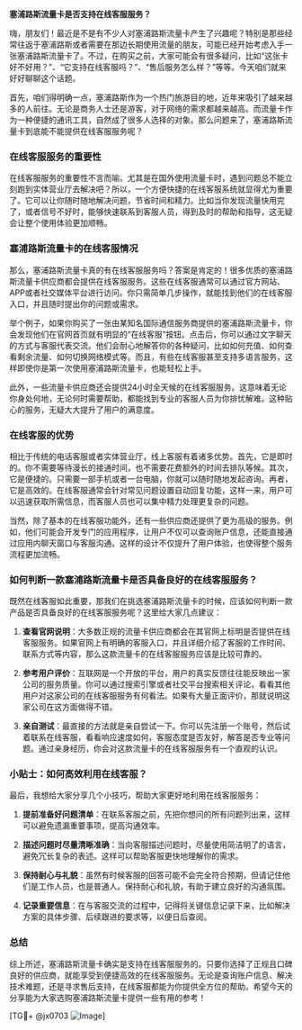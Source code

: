 **塞浦路斯流量卡是否支持在线客服服务？**

嗨，朋友们！最近是不是有不少人对塞浦路斯流量卡产生了兴趣呢？特别是那些经常往返于塞浦路斯或者需要在那边长期使用流量的朋友，可能已经开始考虑入手一张塞浦路斯流量卡了。不过，在购买之前，大家可能会有很多疑问，比如“这张卡好不好用？”、“它支持在线客服吗？”、“售后服务怎么样？”等等。今天咱们就来好好聊聊这个话题。

首先，咱们得明确一点，塞浦路斯作为一个热门旅游目的地，近年来吸引了越来越多的人前往。无论是商务人士还是游客，对于网络的需求都越来越高。而流量卡作为一种便捷的通讯工具，自然成了很多人选择的对象。那么问题来了，塞浦路斯流量卡到底能不能提供在线客服服务呢？

### 在线客服服务的重要性

在线客服服务的重要性不言而喻。尤其是在国外使用流量卡时，遇到问题总不能立刻跑到实体营业厅去解决吧？所以，一个方便快捷的在线客服系统就显得尤为重要了。它可以让你随时随地解决问题，节省时间和精力。比如当你发现流量快用完了，或者信号不好时，能够快速联系到客服人员，得到及时的帮助和指导，这无疑会让整个使用体验更加顺畅。

### 塞浦路斯流量卡的在线客服情况

那么，塞浦路斯流量卡真的有在线客服服务吗？答案是肯定的！很多优质的塞浦路斯流量卡供应商都会提供在线客服服务。这些在线客服通常可以通过官方网站、APP或者社交媒体平台进行访问。你只需简单几步操作，就能找到他们的在线客服入口，并且随时提出你的问题或需求。

举个例子，如果你购买了一张由某知名国际通信服务商提供的塞浦路斯流量卡，你会发现他们在官网首页就有明显的“在线客服”按钮。点击后，你可以通过文字聊天的方式与客服代表交流。他们会耐心地解答你的各种疑问，比如如何充值、如何查看剩余流量、如何切换网络模式等。而且，有些在线客服甚至支持多语言服务，这样即使你是第一次使用塞浦路斯流量卡，也能轻松上手。

此外，一些流量卡供应商还会提供24小时全天候的在线客服服务。这意味着无论你身处何地，无论何时需要帮助，都能找到专业的客服人员为你排忧解难。这种贴心的服务，无疑大大提升了用户的满意度。

### 在线客服的优势

相比于传统的电话客服或者实体营业厅，线上客服有着诸多优势。首先，它是即时的。你不需要等待漫长的接通时间，也不需要花费额外的时间去排队等候。其次，它是便捷的。只需要一部手机或者一台电脑，你就可以随时随地发起咨询。再者，它是高效的。在线客服通常会针对常见问题设置自动回复功能，这样一来，用户可以迅速获取所需信息，而客服人员也可以集中精力处理更复杂的问题。

当然，除了基本的在线客服功能外，还有一些供应商还提供了更为高级的服务。例如，他们可能会开发专门的应用程序，让用户不仅可以查询账户信息，还能直接通过应用内聊天窗口与客服沟通。这样的设计不仅提升了用户体验，也使得整个服务流程更加流畅。

### 如何判断一款塞浦路斯流量卡是否具备良好的在线客服服务？

既然在线客服如此重要，那我们在挑选塞浦路斯流量卡的时候，应该如何判断一款产品是否具备良好的在线客服服务呢？这里给大家几点建议：

1. **查看官网说明**：大多数正规的流量卡供应商都会在其官网上标明是否提供在线客服服务。如果官网上有明确的客服入口，并且详细介绍了客服的工作时间、联系方式等内容，那么这款流量卡的在线客服服务应该是比较可靠的。

2. **参考用户评价**：互联网是一个开放的平台，用户的真实反馈往往能反映出一家公司的服务质量。你可以通过搜索引擎或者社交平台搜索相关评论，看看其他用户对这家公司的在线客服服务有何看法。如果有大量正面评价，那就说明这家公司在这方面做得不错。

3. **亲自测试**：最直接的方法就是亲自尝试一下。你可以先注册一个账号，然后试着联系在线客服，看看响应速度如何，客服态度是否友好，解答是否专业等问题。通过亲身经历，你会对这款流量卡的在线客服服务有一个直观的认识。

### 小贴士：如何高效利用在线客服？

最后，我想给大家分享几个小技巧，帮助大家更好地利用在线客服服务：

1. **提前准备好问题清单**：在联系客服之前，先把你想问的所有问题列出来，这样可以避免遗漏重要事项，提高沟通效率。

2. **描述问题时尽量清晰准确**：当向客服描述问题时，尽量使用简洁明了的语言，避免冗长复杂的表述。这样可以帮助客服更快地理解你的需求。

3. **保持耐心与礼貌**：虽然有时候客服的回答可能不会完全符合预期，但请记住他们是工作人员，也是普通人。保持耐心和礼貌，有助于建立良好的沟通氛围。

4. **记录重要信息**：在与客服交流的过程中，记得将关键信息记录下来，比如解决方案的具体步骤、后续跟进的要求等，以便日后查阅。

### 总结

综上所述，塞浦路斯流量卡确实是支持在线客服服务的。只要你选择了正规且口碑良好的供应商，就能享受到便捷高效的在线客服服务。无论是查询账户信息、解决技术难题，还是寻求售后支持，在线客服都能为你提供全方位的帮助。希望今天的分享能为大家选购塞浦路斯流量卡提供一些有用的参考！

[TG💪+ @jx0703 ![Image](https://github.com/user-attachments/assets/dbca1d08-cadb-493c-b0ec-ad6f7a83f270)]